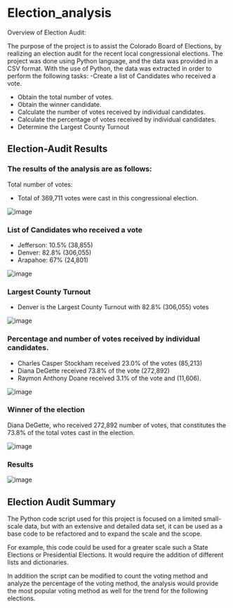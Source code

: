 # Election_analysis
Overview of Election Audit:

The purpose of the project is to assist the Colorado Board of Elections, by realizing an election audit for the recent local congressional elections. 
The project was done using Python language, and the data was provided in a CSV format. With the use of Python, the data was extracted in order to perform the following tasks:
-Create a list of Candidates who received a vote.
-	Obtain the total number of votes.
-	Obtain the winner candidate.
-	Calculate the number of votes received by individual candidates.
-	Calculate the percentage of votes received by individual candidates.
-	Determine the Largest County Turnout

## Election-Audit Results

### The results of the analysis are as follows:

Total number of votes:

-	Total of 369,711 votes were cast in this congressional election.

![image](https://user-images.githubusercontent.com/98929742/156943338-fb81f184-10fa-4917-af4c-9cd72e46afbc.png)


### List of Candidates who received a vote
-	Jefferson: 10.5% (38,855)
- Denver: 82.8% (306,055)
- Arapahoe: 67% (24,801)

![image](https://user-images.githubusercontent.com/98929742/156943342-28706386-d4af-49c7-9c52-be808b1e48fe.png)


### Largest County Turnout
-	Denver is the Largest County Turnout with 82.8% (306,055) votes

![image](https://user-images.githubusercontent.com/98929742/156943350-9cd9849c-9d27-4603-bbbc-3e13377f7ae1.png)


### Percentage and number of votes received by individual candidates.

-	Charles Casper Stockham received 23.0% of the votes (85,213)
-	Diana DeGette received 73.8% of the vote (272,892)
-	Raymon Anthony Doane received 3.1% of the vote and (11,606).

![image](https://user-images.githubusercontent.com/98929742/156943364-295d07e2-1a00-40fa-ab4b-c50c1e9a3258.png)


### Winner of the election
Diana DeGette, who received 272,892 number of votes, that constitutes the 73.8% of the total votes cast in the election.

![image](https://user-images.githubusercontent.com/98929742/156943376-c2d85955-f6c2-47b9-a774-446a843b5a94.png)

### Results 

![image](https://user-images.githubusercontent.com/98929742/156943517-0fda802a-b1f2-432f-9c95-3aff80ff31ef.png)


## Election Audit Summary

The Python code script used for this project is focused on a limited small-scale data, but with an extensive and detailed data set, it can be used as a base code to be refactored and to expand the scale and the scope.

For example, this code could be used for a greater scale such a State Elections or Presidential Elections. It would require the addition of different lists and dictionaries. 

In addition the script can be modified to count the voting method and analyze the percentage of the voting method, the analysis would provide the most popular voting method as well for the trend for the following elections.
